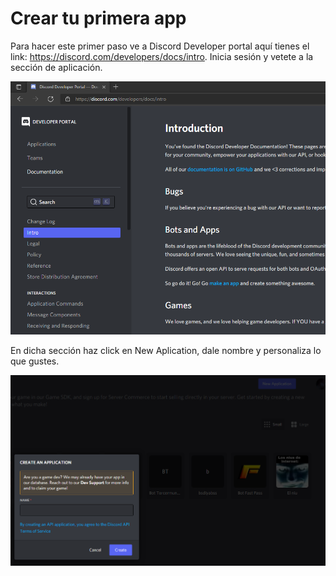 # Crear tu primera app

Para hacer este primer paso ve a Discord Developer portal aquí tienes el link: https://discord.com/developers/docs/intro. Inicia sesión y vetete a la sección de aplicación.

![paso1.1](https://github.com/VictorFloresJuarez/Bots-de-Discord/blob/main/Recursos/paso1.1.png?raw=true)


En dicha sección haz click en New Aplication, dale nombre y personaliza lo que gustes.

![paso1.2](https://github.com/VictorFloresJuarez/Bots-de-Discord/blob/main/Recursos/paso1.2.png?raw=true)

